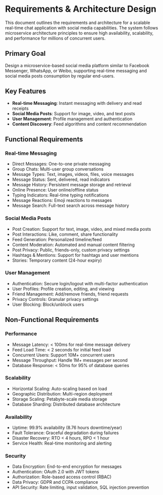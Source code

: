 # Requirements & Architecture Design

This document outlines the requirements and architecture for a scalable real-time chat application with social media
capabilities. The system follows microservice architecture principles to ensure high availability, scalability, and
performance for millions of concurrent users.


## Primary Goal

Design a microservice-based social media platform similar to Facebook Messenger, WhatsApp, or Weibo, supporting
real-time messaging and social media posts consumption by regular end-users.


## Key Features

- **Real-time Messaging**: Instant messaging with delivery and read receipts
- **Social Media Posts**: Support for image, video, and text posts
- **User Management**: Profile management and authentication
- **Content Discovery**: Feed algorithms and content recommendation


## Functional Requirements

### Real-time Messaging

- Direct Messages: One-to-one private messaging
- Group Chats: Multi-user group conversations
- Message Types: Text, images, videos, files, voice messages
- Message Status: Sent, delivered, read indicators
- Message History: Persistent message storage and retrieval
- Online Presence: User online/offline status
- Typing Indicators: Real-time typing notifications
- Message Reactions: Emoji reactions to messages
- Message Search: Full-text search across message history

### Social Media Posts

- Post Creation: Support for text, image, video, and mixed media posts
- Post Interactions: Like, comment, share functionality
- Feed Generation: Personalized timeline/feed
- Content Moderation: Automated and manual content filtering
- Post Privacy: Public, friends-only, custom privacy settings
- Hashtags & Mentions: Support for hashtags and user mentions
- Stories: Temporary content (24-hour expiry)

### User Management

- Authentication: Secure login/logout with multi-factor authentication
- User Profiles: Profile creation, editing, and viewing
- Friend Management: Add/remove friends, friend requests
- Privacy Controls: Granular privacy settings
- User Blocking: Block/unblock users


## Non-Functional Requirements

### Performance

- Message Latency: < 100ms for real-time message delivery
- Feed Load Time: < 2 seconds for initial feed load
- Concurrent Users: Support 10M+ concurrent users
- Message Throughput: Handle 1M+ messages per second
- Database Response: < 50ms for 95% of database queries

### Scalability

- Horizontal Scaling: Auto-scaling based on load
- Geographic Distribution: Multi-region deployment
- Storage Scaling: Petabyte-scale media storage
- Database Sharding: Distributed database architecture

### Availability

- Uptime: 99.9% availability (8.76 hours downtime/year)
- Fault Tolerance: Graceful degradation during failures
- Disaster Recovery: RTO < 4 hours, RPO < 1 hour
- Service Health: Real-time monitoring and alerting

### Security

- Data Encryption: End-to-end encryption for messages
- Authentication: OAuth 2.0 with JWT tokens
- Authorization: Role-based access control (RBAC)
- Data Privacy: GDPR and CCPA compliance
- API Security: Rate limiting, input validation, SQL injection prevention
